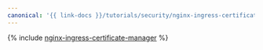 ```yaml
---
canonical: '{{ link-docs }}/tutorials/security/nginx-ingress-certificate-manager'
---
```


{% include [nginx-ingress-certificate-manager](../../_tutorials/containers/nginx-ingress-certificate-manager.md) %}